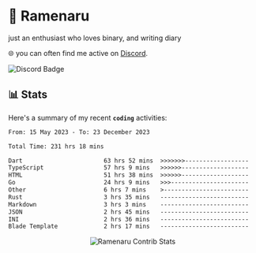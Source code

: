 # 🍜 Ramenaru
just an enthusiast who loves binary, and writing diary

🌐 you can often find me active on [Discord](https://discordapp.com/users/503291004200157185).

![Discord Badge](https://dcbadge.vercel.app/api/shield/503291004200157185)

## 📊 Stats

Here's a summary of my recent **`coding`** activities:

<!--START_SECTION:waka-->

```txt
From: 15 May 2023 - To: 23 December 2023

Total Time: 231 hrs 18 mins

Dart                       63 hrs 52 mins  >>>>>>>------------------   27.61 %
TypeScript                 57 hrs 9 mins   >>>>>>-------------------   24.71 %
HTML                       51 hrs 38 mins  >>>>>>-------------------   22.32 %
Go                         24 hrs 9 mins   >>>----------------------   10.45 %
Other                      6 hrs 7 mins    >------------------------   02.65 %
Rust                       3 hrs 35 mins   -------------------------   01.55 %
Markdown                   3 hrs 3 mins    -------------------------   01.32 %
JSON                       2 hrs 45 mins   -------------------------   01.20 %
INI                        2 hrs 36 mins   -------------------------   01.13 %
Blade Template             2 hrs 17 mins   -------------------------   00.99 %
```

<!--END_SECTION:waka-->

<div style="text-align: center;">
   <img align="center" src="https://github-readme-streak-stats.herokuapp.com/?user=Ramenaru&theme=dark&card_width=520" alt="Ramenaru Contrib Stats" />
</div>



